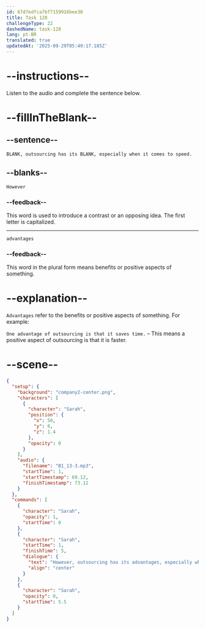 ```yaml
---
id: 67d7edfca7bf7159916bee30
title: Task 128
challengeType: 22
dashedName: task-128
lang: pt-BR
translated: true
updatedAt: '2025-09-29T05:49:17.185Z'
---
```


<!-- (Audio) Sarah: However, outsourcing has its advantages, especially when it comes to speed. -->

# --instructions--

Listen to the audio and complete the sentence below.

# --fillInTheBlank--

## --sentence--

`BLANK, outsourcing has its BLANK, especially when it comes to speed.`

## --blanks--

`However`

### --feedback--

This word is used to introduce a contrast or an opposing idea. The first letter is capitalized.

---

`advantages`

### --feedback--

This word in the plural form means benefits or positive aspects of something.  

# --explanation--

`Advantages` refer to the benefits or positive aspects of something. For example:

`One advantage of outsourcing is that it saves time.` – This means a positive aspect of outsourcing is that it is faster.  

# --scene--

```json
{
  "setup": {
    "background": "company2-center.png",
    "characters": [
      {
        "character": "Sarah",
        "position": {
          "x": 50,
          "y": 0,
          "z": 1.4
        },
        "opacity": 0
      }
    ],
    "audio": {
      "filename": "B1_13-3.mp3",
      "startTime": 1,
      "startTimestamp": 69.12,
      "finishTimestamp": 73.12
    }
  },
  "commands": [
    {
      "character": "Sarah",
      "opacity": 1,
      "startTime": 0
    },
    {
      "character": "Sarah",
      "startTime": 1,
      "finishTime": 5,
      "dialogue": {
        "text": "However, outsourcing has its advantages, especially when it comes to speed.",
        "align": "center"
      }
    },
    {
      "character": "Sarah",
      "opacity": 0,
      "startTime": 5.5
    }
  ]
}
```
